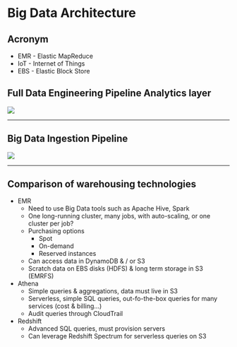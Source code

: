 # Big Data Architecture

## Acronym
* EMR - Elastic MapReduce
* IoT - Internet of Things
* EBS - Elastic Block Store

## Full Data Engineering Pipeline Analytics layer
[<img src="https://i.imgur.com/dXSvYz8.png">](https://i.imgur.com/dXSvYz8.png)

---

## Big Data Ingestion Pipeline
[<img src="https://i.imgur.com/qlr057z.png">](https://i.imgur.com/qlr057z.png)

---

## Comparison of warehousing technologies
* EMR
  * Need to use Big Data tools such as Apache Hive, Spark
  * One long-running cluster, many jobs, with auto-scaling, or one cluster per job?
  * Purchasing options  
    * Spot
    * On-demand
    * Reserved instances
  * Can access data in DynamoDB & / or S3
  * Scratch data on EBS disks (HDFS) & long term storage in S3 (EMRFS)
* Athena
  * Simple queries & aggregations, data must live in S3
  * Serverless, simple SQL queries, out-fo-the-box queries for many services (cost & billing...)
  * Audit queries through CloudTrail
* Redshift
  * Advanced SQL queries, must provision servers
  * Can leverage Redshift Spectrum for serverless queries on S3
